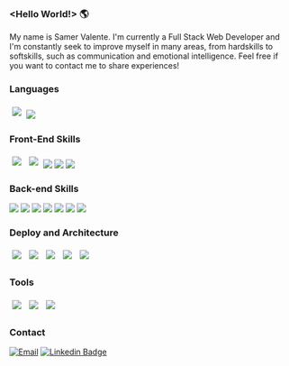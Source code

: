 ### <Hello World!> 🌎

My name is Samer Valente. I'm currently a Full Stack Web Developer and I'm constantly seek to improve myself in many areas, from hardskills to softskills, such as communication and emotional intelligence. Feel free if you want to contact me to share experiences!

<!-- <div align="center">
  <a href="https://github.com/samervalente">
  <img height="180em" src="https://github-readme-stats.vercel.app/api?username=samervalente&show_icons=true&theme=dracula&include_all_commits=true&count_private=true" />
  <img height="180em" src="https://github-readme-stats.vercel.app/api/top-langs/?username=samervalente&layout=compact&langs_count=7&theme=dracula" />
</div> -->


### Languages
  <div>
       <img style='margin: 5px;' src="https://img.shields.io/badge/javascript%20-%2320232a.svg?&style=for-the-badge&color=F7DF1E&logo=javascript&logoColor=000000" />
    <img src="https://img.shields.io/badge/TypeScript-007ACC?style=for-the-badge&logo=typescript&logoColor=white" />
  </div>
  
### Front-End Skills
  <div>
    <img style='margin: 5px;' src="https://img.shields.io/badge/CSS3-black.svg?&style=for-the-badge&color=FF9900&logo=CSS3&logoColor=black"/>
    <img style='margin: 5px;' src="https://img.shields.io/badge/HTML5%20-%2320232a.svg?&style=for-the-badge&color=FF9900&logo=HTML5&logoColor=black"/>
    <img src="https://img.shields.io/badge/React-FF9900?style=for-the-badge&logo=react&logoColor=black" />
   <img src="https://img.shields.io/badge/Next-FF9900?style=for-the-badge&logo=next.js&logoColor=black" />
    <img src="https://img.shields.io/badge/Cypress-FF9900?style=for-the-badge&logo=cypress&logoColor=black" />
  
  </div>
  
### Back-end Skills
  <div> 
    <img src="https://img.shields.io/badge/Node.js-316192?style=for-the-badge&logo=nodedotjs&logoColor=white" />
    <img src="https://img.shields.io/badge/Express.js-316192?style=for-the-badge&logo=express&logoColor=white" />
    <img src="https://img.shields.io/badge/MongoDB-316192?style=for-the-badge&logo=mongodb&logoColor=white" />
    <img src="https://img.shields.io/badge/PostgreSQL-316192?style=for-the-badge&logo=postgresql&logoColor=white" />
    <img src="https://img.shields.io/badge/Prisma-316192?style=for-the-badge&logo=Prisma&logoColor=white" />
    <img src="https://img.shields.io/badge/Jest-316192?style=for-the-badge&logo=jest&logoColor=white" />
    <img src="https://img.shields.io/badge/JWT-316192?style=for-the-badge&logo=JSON%20web%20tokens&logoColor=white" />
    
    
  </div>

### Deploy and Architecture
  <div> 
    <img style='margin: 5px;' src="https://img.shields.io/badge/Heroku%20-%2320232a.svg?&style=for-the-badge&color=430098&logo=Heroku&logoColor=white"/>     <img style='margin: 5px;' src="https://img.shields.io/badge/Vercel%20-%2320232a.svg?&style=for-the-badge&color=430098&logo=Vercel&logoColor=white"/>
    <img style='margin: 5px;' src="https://img.shields.io/badge/Amazon_AWS-430098?style=for-the-badge&logo=amazonaws&logoColor=white"/>
    <img style='margin: 5px;' src="https://img.shields.io/badge/Nginx-430098?style=for-the-badge&logo=nginx&logoColor=white"/>
    <img style='margin: 5px;' src="https://img.shields.io/badge/Docker-430098?style=for-the-badge&logo=docker&logoColor=white"/>
  </div>
  
### Tools
 <div> 
    <img style='margin: 5px;' src="https://img.shields.io/badge/Slack-gray?style=for-the-badge&logo=slack&logoColor=white"/>     
    <img style='margin: 5px;' src="https://img.shields.io/badge/Trello-gray?style=for-the-badge&logo=trello&logoColor=white"/>
    <img style='margin: 5px;' src="https://img.shields.io/badge/GitHub_Actions-gray?style=for-the-badge&logo=github-actions&logoColor=white"/>
  </div>
 
### Contact
<div align="left">
  
  [![Email](https://img.shields.io/badge/Gmail-D14836?style=for-the-badge&logo=gmail&logoColor=white)](mailto:samervalente@gmail.com)
  [![Linkedin Badge](https://img.shields.io/badge/LinkedIn-0077B5?style=for-the-badge&logo=linkedin&logoColor=white)](https://www.linkedin.com/in/samervalente/)
</div>

  
  
  

